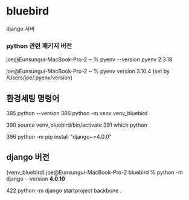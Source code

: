 # bluebird
django 서버

### python 관련 패키지 버전
joe@Eunsungui-MacBook-Pro-2 ~ % pyenv --version
pyenv 2.3.18

joe@Eunsungui-MacBook-Pro-2 ~ % pyenv version
3.10.4 (set by /Users/joe/.pyenv/version)


## 환경세팅 명령어
  385  python --version
  386  python -m venv venv_bluebird

  390  source venv_bluebird/bin/activate
  391  which python

  396  python -m pip install "django~=4.0.0"

## django 버전
(venv_bluebird) joe@Eunsungui-MacBook-Pro-2 bluebird % python -m django --version
**4.0.10**

  422  python -m django startproject backbone .
